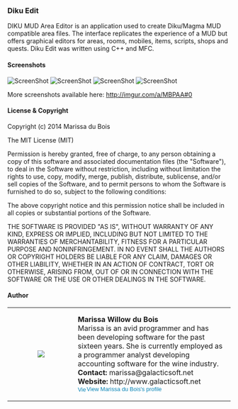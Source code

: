 ### Diku Edit

DIKU MUD Area Editor is an application used to create Diku/Magma MUD compatible area files. 
The interface replicates the experience of a MUD but offers graphical editors for areas, 
rooms, mobiles, items, scripts, shops and quests. Diku Edit was written using C++ and MFC.

#### Screenshots

![ScreenShot](http://i.imgur.com/JH0jqqR.png)
![ScreenShot](http://i.imgur.com/ry92Igk.png)
![ScreenShot](http://i.imgur.com/lqtP6w9.png)
![ScreenShot](http://i.imgur.com/uw8JBY5.png)

More screenshots available here: http://imgur.com/a/MBPAA#0

#### License & Copyright

Copyright (c) 2014 Marissa du Bois

The MIT License (MIT)

Permission is hereby granted, free of charge, to any person obtaining a copy
of this software and associated documentation files (the "Software"), to deal
in the Software without restriction, including without limitation the rights
to use, copy, modify, merge, publish, distribute, sublicense, and/or sell
copies of the Software, and to permit persons to whom the Software is
furnished to do so, subject to the following conditions:

The above copyright notice and this permission notice shall be included in all
copies or substantial portions of the Software.

THE SOFTWARE IS PROVIDED "AS IS", WITHOUT WARRANTY OF ANY KIND, EXPRESS OR
IMPLIED, INCLUDING BUT NOT LIMITED TO THE WARRANTIES OF MERCHANTABILITY,
FITNESS FOR A PARTICULAR PURPOSE AND NONINFRINGEMENT. IN NO EVENT SHALL THE
AUTHORS OR COPYRIGHT HOLDERS BE LIABLE FOR ANY CLAIM, DAMAGES OR OTHER
LIABILITY, WHETHER IN AN ACTION OF CONTRACT, TORT OR OTHERWISE, ARISING FROM,
OUT OF OR IN CONNECTION WITH THE SOFTWARE OR THE USE OR OTHER DEALINGS IN THE
SOFTWARE.

#### Author
<p>
<table width="100%" cellpadding="0" cellspacing="0">
<tr  width="100%" height="211px" cellpadding="0" cellspacing="0">
<td cellpadding="0" cellspacing="0" height="211px" width="135px"><center><img src="http://i.imgur.com/H98nfdu.jpg"  /></center></td>
<td >
<strong>Marissa Willow du Bois</strong>
<br>
Marissa is an avid programmer and has been developing software for the past sixteen years. She is currently employed as a programmer analyst developing accounting software for the wine industry.
<br>
<strong>Contact:</strong> marissa@galacticsoft.net
<br>
<strong>Website:</strong> http://www.galacticsoft.net
<br>
<a href="http://www.linkedin.com/in/marissadubois" style="text-decoration:none;"><span style="font: 80% Arial,sans-serif; color:#0783B6;"><img src="https://static.licdn.com/scds/common/u/img/webpromo/btn_in_20x15.png" width="20" height="15" alt="View Marissa du Bois's LinkedIn profile" style="vertical-align:middle" border="0">View Marissa du Bois's profile</span></a>
</td>
</tr>
</table>
<p>
